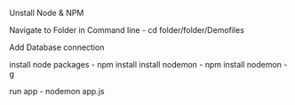 Unstall Node & NPM

Navigate to Folder in Command line - cd folder/folder/Demofiles

Add Database connection

install node packages - npm install
install nodemon - npm install nodemon -g

run app - nodemon app.js
